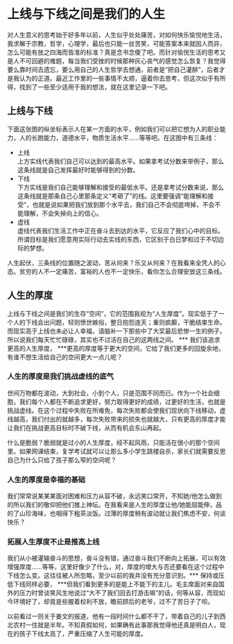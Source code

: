# 上线与下线之间是我们的人生

对人生意义的思考始于好多年以前，人生似乎处处痛苦，对如何快乐愉悦地生活，我求解于宗教，哲学，心理学，最后也只能一丝苦笑，可能答案本来就因人而异，怎么可能有放之四海而皆准的标准？真是念书念傻了吧。而针对愉悦生活的思考又是人不可回避的难题，每当我们受挫的时候那种灰心丧气的感觉怎么恢复？我觉得要么靠时间去遗忘，要么用自己的人生哲学去想通，前者是“把自己灌醉”，后者才是我认为的正道。最近工作里的一些事情不太顺，逼着你去思考，但这次似乎有所得，找到了一些至少适用于我的想法，就在这里记录一下吧。

## 上线与下线

下面这张图的纵坐标表示人在某一方面的水平，例如我们可以把它想为人的职业能力，人的长跑能力，道德水平，物质生活水平......等等吧。在这图中有三条线：  
+ 上线  
上方实线代表我们自己可以达到的最高水平。如果拿考试分数来举例子，那么这条线就是自己发挥最好时能够得到的分数。
+ 下线  
下方实线是我们自己能够理解和接受的最低水平。还是拿考试分数来说，那么这条线就是那条自己心里那条定义“考砸了”的线。这里要强调“能理解和接受”，也就是说如果把我们放到那个水平去，我们自己不会彻底垮掉，不会不能理解，不会失掉向上的信心。  
+ 虚线  
虚线代表我们生活工作中正在奋斗去到达的水平，它反应了我们心中的目标。所谓目标是我们愿意用实际行动去实线的东西，它区别于白日梦和过于不切边际的梦想。

人生起伏，三条线的位置随之波动，苦从何来？乐又从何来？在我看来全凭人的心态。贫穷的人不一定痛苦，富裕的人也不一定快乐，看你怎么合理安放这三条线。  

## 人生的厚度  
上线与下线之间是我们的生存“空间”，它的范围我视为“人生厚度”。现实低于了一个人的下线会出问题，轻则愤世嫉俗，整日抱怨连天；重则疯癫，干脆结束生命。而现实高于上线也未必让人幸福，请脑补一下那些中了大奖最后悲惨一生的例子。所以说我们每天忙忙碌碌，其实也不过活在自己的这两线之间。 *** 我们该追求更高的人生厚度， ***更高的厚度等于更大的空间，它给了我们更多的回旋余地，有谁不想生活给自己的空间更大一点儿呢？ 

### 人生的厚度是我们挑战虚线的底气  
世间万物都在波动，大到社会，小到个人，只是范围不同而已。作为一个社会细胞，我们每个人都在不断追求更好，努力取得更好的成绩，过更好的生活，也就是挑战虚线。在这个过程中失败在所难免，每次失败都会使我们现状向下线移动，虚线越高，我们付出的就越多，每次失败带来的损失也就越大，只有更高的厚度才能让我们在挑战更高目标时不破下线，从而有机会东山再起。  

什么是脆弱？脆弱就是过小的人生厚度，经不起风雨，只能活在很小的那个空间里。如果网课结束，复学考试就可以让那么多小学生跳楼自杀，家长们就需要反思自己为什么只给了孩子那么窄的空间呢？ 

### 人生的厚度是幸福的基础  
我们常常说某某某面对困难和压力从容不破，永远笑口常开，不知她/他怎么做到的所以我们的敬仰把他们推上神坛。在我看来是人生的厚度让他/她能屈能伸，品的了山珍海味，也咽得下粗茶淡饭。过薄的厚度稍有波动就让我们焦虑不安，何谈快乐？

### 拓展人生厚度不止是推高上线  
我们从小被灌输奋斗的思想，奋斗没有错，通过奋斗我们不断向上拓展，可以有效增强厚度......等等，这里好像少了什么，对，厚度的增大与否还要看在这个过程中下线怎么变。这往往被人所忽略，至少以前的我并没有充分意识到。*** 保持或压低下线同样必要， ***但我们看到更多的是能上不能下的主儿。毛主席面对来自国外的压力时曾谈笑风生地说过“大不了我们回去打游击嘛”的话，何等从容，而现如今环境好了，却竟是些握着权利不放，瞻前顾后的老爷，过不了苦日子了呗。

以前看过一则关于姜文的报道，他有一段时间什么都不干了，带着自己的儿子到西北农村一住就是半年。不知真假如何，如果确有此事那我觉得他还真是明白人，现在的孩子下线太高了，严重压缩了人生可能的厚度。